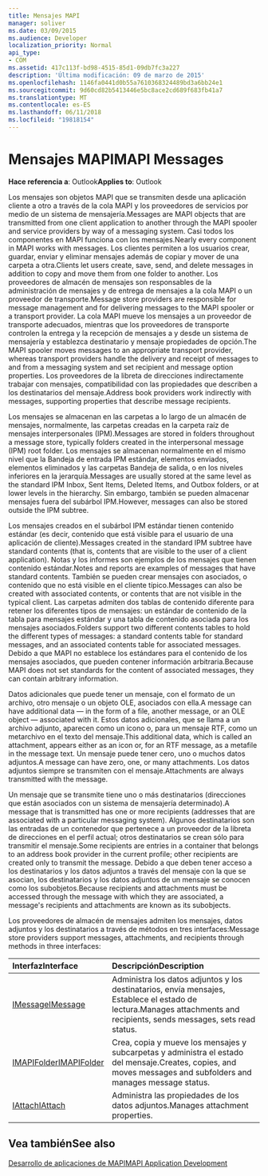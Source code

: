 ```yaml
---
title: Mensajes MAPI
manager: soliver
ms.date: 03/09/2015
ms.audience: Developer
localization_priority: Normal
api_type:
- COM
ms.assetid: 417c113f-bd98-4515-85d1-09db7fc3a227
description: 'Última modificación: 09 de marzo de 2015'
ms.openlocfilehash: 1146fa0441d0b55a7610368324489bd3a6bb24e1
ms.sourcegitcommit: 9d60cd82b5413446e5bc8ace2cd689f683fb41a7
ms.translationtype: MT
ms.contentlocale: es-ES
ms.lasthandoff: 06/11/2018
ms.locfileid: "19818154"
---
```

# <a name="mapi-messages"></a><span data-ttu-id="91d44-103">Mensajes MAPI</span><span class="sxs-lookup"><span data-stu-id="91d44-103">MAPI Messages</span></span>

  
  
<span data-ttu-id="91d44-104">**Hace referencia a**: Outlook</span><span class="sxs-lookup"><span data-stu-id="91d44-104">**Applies to**: Outlook</span></span> 
  
<span data-ttu-id="91d44-105">Los mensajes son objetos MAPI que se transmiten desde una aplicación cliente a otro a través de la cola MAPI y los proveedores de servicios por medio de un sistema de mensajería.</span><span class="sxs-lookup"><span data-stu-id="91d44-105">Messages are MAPI objects that are transmitted from one client application to another through the MAPI spooler and service providers by way of a messaging system.</span></span> <span data-ttu-id="91d44-106">Casi todos los componentes en MAPI funciona con los mensajes.</span><span class="sxs-lookup"><span data-stu-id="91d44-106">Nearly every component in MAPI works with messages.</span></span> <span data-ttu-id="91d44-107">Los clientes permiten a los usuarios crear, guardar, enviar y eliminar mensajes además de copiar y mover de una carpeta a otra.</span><span class="sxs-lookup"><span data-stu-id="91d44-107">Clients let users create, save, send, and delete messages in addition to copy and move them from one folder to another.</span></span> <span data-ttu-id="91d44-108">Los proveedores de almacén de mensajes son responsables de la administración de mensajes y de entrega de mensajes a la cola MAPI o un proveedor de transporte.</span><span class="sxs-lookup"><span data-stu-id="91d44-108">Message store providers are responsible for message management and for delivering messages to the MAPI spooler or a transport provider.</span></span> <span data-ttu-id="91d44-109">La cola MAPI mueve los mensajes a un proveedor de transporte adecuados, mientras que los proveedores de transporte controlen la entrega y la recepción de mensajes a y desde un sistema de mensajería y establezca destinatario y mensaje propiedades de opción.</span><span class="sxs-lookup"><span data-stu-id="91d44-109">The MAPI spooler moves messages to an appropriate transport provider, whereas transport providers handle the delivery and receipt of messages to and from a messaging system and set recipient and message option properties.</span></span> <span data-ttu-id="91d44-110">Los proveedores de la libreta de direcciones indirectamente trabajar con mensajes, compatibilidad con las propiedades que describen a los destinatarios del mensaje.</span><span class="sxs-lookup"><span data-stu-id="91d44-110">Address book providers work indirectly with messages, supporting properties that describe message recipients.</span></span>
  
<span data-ttu-id="91d44-111">Los mensajes se almacenan en las carpetas a lo largo de un almacén de mensajes, normalmente, las carpetas creadas en la carpeta raíz de mensajes interpersonales (IPM).</span><span class="sxs-lookup"><span data-stu-id="91d44-111">Messages are stored in folders throughout a message store, typically folders created in the interpersonal message (IPM) root folder.</span></span> <span data-ttu-id="91d44-112">Los mensajes se almacenan normalmente en el mismo nivel que la Bandeja de entrada IPM estándar, elementos enviados, elementos eliminados y las carpetas Bandeja de salida, o en los niveles inferiores en la jerarquía.</span><span class="sxs-lookup"><span data-stu-id="91d44-112">Messages are usually stored at the same level as the standard IPM Inbox, Sent Items, Deleted Items, and Outbox folders, or at lower levels in the hierarchy.</span></span> <span data-ttu-id="91d44-113">Sin embargo, también se pueden almacenar mensajes fuera del subárbol IPM.</span><span class="sxs-lookup"><span data-stu-id="91d44-113">However, messages can also be stored outside the IPM subtree.</span></span>
  
<span data-ttu-id="91d44-114">Los mensajes creados en el subárbol IPM estándar tienen contenido estándar (es decir, contenido que está visible para el usuario de una aplicación de cliente).</span><span class="sxs-lookup"><span data-stu-id="91d44-114">Messages created in the standard IPM subtree have standard contents (that is, contents that are visible to the user of a client application).</span></span> <span data-ttu-id="91d44-115">Notas y los informes son ejemplos de los mensajes que tienen contenido estándar.</span><span class="sxs-lookup"><span data-stu-id="91d44-115">Notes and reports are examples of messages that have standard contents.</span></span> <span data-ttu-id="91d44-116">También se pueden crear mensajes con asociados, o contenido que no está visible en el cliente típico.</span><span class="sxs-lookup"><span data-stu-id="91d44-116">Messages can also be created with associated contents, or contents that are not visible in the typical client.</span></span> <span data-ttu-id="91d44-117">Las carpetas admiten dos tablas de contenido diferente para retener los diferentes tipos de mensajes: un estándar de contenido de la tabla para mensajes estándar y una tabla de contenido asociada para los mensajes asociados.</span><span class="sxs-lookup"><span data-stu-id="91d44-117">Folders support two different contents tables to hold the different types of messages: a standard contents table for standard messages, and an associated contents table for associated messages.</span></span> <span data-ttu-id="91d44-118">Debido a que MAPI no establece los estándares para el contenido de los mensajes asociados, que pueden contener información arbitraria.</span><span class="sxs-lookup"><span data-stu-id="91d44-118">Because MAPI does not set standards for the content of associated messages, they can contain arbitrary information.</span></span> 
  
<span data-ttu-id="91d44-119">Datos adicionales que puede tener un mensaje, con el formato de un archivo, otro mensaje o un objeto OLE, asociados con ella.</span><span class="sxs-lookup"><span data-stu-id="91d44-119">A message can have additional data — in the form of a file, another message, or an OLE object — associated with it.</span></span> <span data-ttu-id="91d44-120">Estos datos adicionales, que se llama a un archivo adjunto, aparecen como un icono o, para un mensaje RTF, como un metarchivo en el texto del mensaje.</span><span class="sxs-lookup"><span data-stu-id="91d44-120">This additional data, which is called an attachment, appears either as an icon or, for an RTF message, as a metafile in the message text.</span></span> <span data-ttu-id="91d44-121">Un mensaje puede tener cero, uno o muchos datos adjuntos.</span><span class="sxs-lookup"><span data-stu-id="91d44-121">A message can have zero, one, or many attachments.</span></span> <span data-ttu-id="91d44-122">Los datos adjuntos siempre se transmiten con el mensaje.</span><span class="sxs-lookup"><span data-stu-id="91d44-122">Attachments are always transmitted with the message.</span></span>
  
<span data-ttu-id="91d44-123">Un mensaje que se transmite tiene uno o más destinatarios (direcciones que están asociados con un sistema de mensajería determinado).</span><span class="sxs-lookup"><span data-stu-id="91d44-123">A message that is transmitted has one or more recipients (addresses that are associated with a particular messaging system).</span></span> <span data-ttu-id="91d44-124">Algunos destinatarios son las entradas de un contenedor que pertenece a un proveedor de la libreta de direcciones en el perfil actual; otros destinatarios se crean sólo para transmitir el mensaje.</span><span class="sxs-lookup"><span data-stu-id="91d44-124">Some recipients are entries in a container that belongs to an address book provider in the current profile; other recipients are created only to transmit the message.</span></span> <span data-ttu-id="91d44-125">Debido a que deben tener acceso a los destinatarios y los datos adjuntos a través del mensaje con la que se asocian, los destinatarios y los datos adjuntos de un mensaje se conocen como los subobjetos.</span><span class="sxs-lookup"><span data-stu-id="91d44-125">Because recipients and attachments must be accessed through the message with which they are associated, a message's recipients and attachments are known as its subobjects.</span></span> 
  
<span data-ttu-id="91d44-126">Los proveedores de almacén de mensajes admiten los mensajes, datos adjuntos y los destinatarios a través de métodos en tres interfaces:</span><span class="sxs-lookup"><span data-stu-id="91d44-126">Message store providers support messages, attachments, and recipients through methods in three interfaces:</span></span> 
  
|<span data-ttu-id="91d44-127">**Interfaz**</span><span class="sxs-lookup"><span data-stu-id="91d44-127">**Interface**</span></span>|<span data-ttu-id="91d44-128">**Descripción**</span><span class="sxs-lookup"><span data-stu-id="91d44-128">**Description**</span></span>|
|:-----|:-----|
|[<span data-ttu-id="91d44-129">IMessage</span><span class="sxs-lookup"><span data-stu-id="91d44-129">IMessage</span></span>](imessageimapiprop.md) <br/> |<span data-ttu-id="91d44-130">Administra los datos adjuntos y los destinatarios, envía mensajes, Establece el estado de lectura.</span><span class="sxs-lookup"><span data-stu-id="91d44-130">Manages attachments and recipients, sends messages, sets read status.</span></span>  <br/> |
|[<span data-ttu-id="91d44-131">IMAPIFolder</span><span class="sxs-lookup"><span data-stu-id="91d44-131">IMAPIFolder</span></span>](imapifolderimapicontainer.md) <br/> |<span data-ttu-id="91d44-132">Crea, copia y mueve los mensajes y subcarpetas y administra el estado del mensaje.</span><span class="sxs-lookup"><span data-stu-id="91d44-132">Creates, copies, and moves messages and subfolders and manages message status.</span></span>  <br/> |
|[<span data-ttu-id="91d44-133">IAttach</span><span class="sxs-lookup"><span data-stu-id="91d44-133">IAttach</span></span>](iattachimapiprop.md) <br/> |<span data-ttu-id="91d44-134">Administra las propiedades de los datos adjuntos.</span><span class="sxs-lookup"><span data-stu-id="91d44-134">Manages attachment properties.</span></span>  <br/> |
   
## <a name="see-also"></a><span data-ttu-id="91d44-135">Vea también</span><span class="sxs-lookup"><span data-stu-id="91d44-135">See also</span></span>



[<span data-ttu-id="91d44-136">Desarrollo de aplicaciones de MAPI</span><span class="sxs-lookup"><span data-stu-id="91d44-136">MAPI Application Development</span></span>](mapi-application-development.md)

